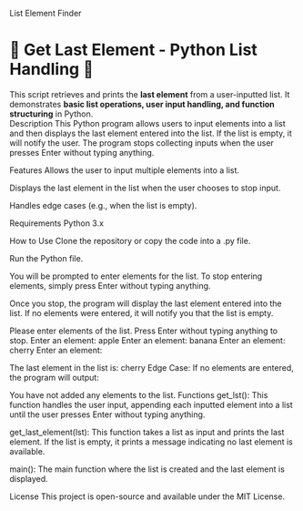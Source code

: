 List Element Finder
# **📌 Get Last Element - Python List Handling 🚀**  

This script retrieves and prints the **last element** from a user-inputted list. It demonstrates **basic list operations, user input handling, and function structuring** in Python.  
Description
This Python program allows users to input elements into a list and then displays the last element entered into the list. If the list is empty, it will notify the user. The program stops collecting inputs when the user presses Enter without typing anything.

Features
Allows the user to input multiple elements into a list.

Displays the last element in the list when the user chooses to stop input.

Handles edge cases (e.g., when the list is empty).

Requirements
Python 3.x

How to Use
Clone the repository or copy the code into a .py file.

Run the Python file.

You will be prompted to enter elements for the list. To stop entering elements, simply press Enter without typing anything.

Once you stop, the program will display the last element entered into the list. If no elements were entered, it will notify you that the list is empty.


Please enter elements of the list. Press Enter without typing anything to stop.
Enter an element: apple
Enter an element: banana
Enter an element: cherry
Enter an element: 

The last element in the list is: cherry
Edge Case:
If no elements are entered, the program will output:


You have not added any elements to the list.
Functions
get_lst(): This function handles the user input, appending each inputted element into a list until the user presses Enter without typing anything.

get_last_element(lst): This function takes a list as input and prints the last element. If the list is empty, it prints a message indicating no last element is available.

main(): The main function where the list is created and the last element is displayed.

License
This project is open-source and available under the MIT License.